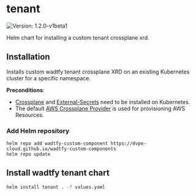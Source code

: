 # tenant

![Version: 1.2.0-v1beta1](https://img.shields.io/badge/Version-1.2.0--v1beta1-informational?style=flat-square)

Helm chart for installing a custom tenant crossplane xrd.

## Installation
Installs custom wadtfy tenant crossplane XRD on an existing Kubernetes cluster for a specific namespace.

**Preconditions**:
* [Crossplane](https://crossplane.io) and [External-Secrets](https://external-secrets.io/v0.7.2/) need to be installed on Kubernetes.
* The default [AWS Crossplane Provider](https://github.com/crossplane-contrib/provider-aws) is used for provisioning AWS Resources.

### Add Helm repository

```shell
helm repo add wadtfy-custom-component https://dvpe-cloud.github.io/wadtfy-custom-components
helm repo update
```

## Install wadtfy tenant chart

```sh
helm install tenant . -f values.yaml
```
